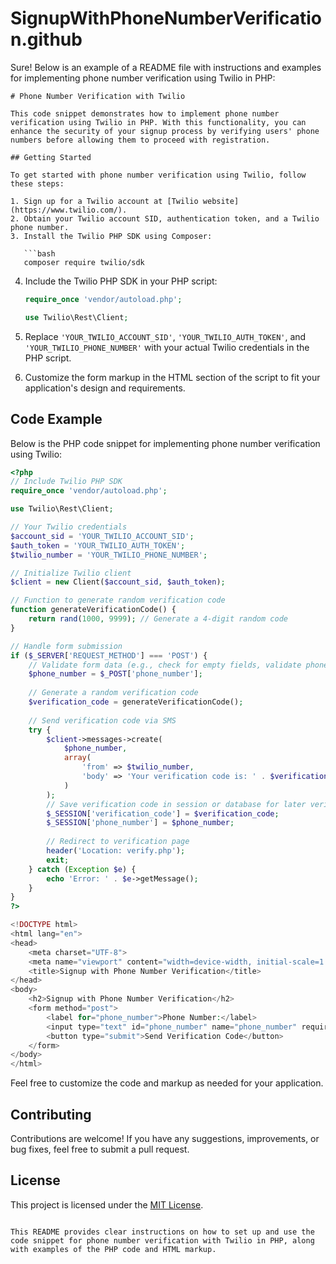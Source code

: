 # SignupWithPhoneNumberVerification.github
Sure! Below is an example of a README file with instructions and examples for implementing phone number verification using Twilio in PHP:

```
# Phone Number Verification with Twilio

This code snippet demonstrates how to implement phone number verification using Twilio in PHP. With this functionality, you can enhance the security of your signup process by verifying users' phone numbers before allowing them to proceed with registration.

## Getting Started

To get started with phone number verification using Twilio, follow these steps:

1. Sign up for a Twilio account at [Twilio website](https://www.twilio.com/).
2. Obtain your Twilio account SID, authentication token, and a Twilio phone number.
3. Install the Twilio PHP SDK using Composer:

   ```bash
   composer require twilio/sdk
   ```

4. Include the Twilio PHP SDK in your PHP script:

   ```php
   require_once 'vendor/autoload.php';

   use Twilio\Rest\Client;
   ```

5. Replace `'YOUR_TWILIO_ACCOUNT_SID'`, `'YOUR_TWILIO_AUTH_TOKEN'`, and `'YOUR_TWILIO_PHONE_NUMBER'` with your actual Twilio credentials in the PHP script.

6. Customize the form markup in the HTML section of the script to fit your application's design and requirements.

## Code Example

Below is the PHP code snippet for implementing phone number verification using Twilio:

```php
<?php
// Include Twilio PHP SDK
require_once 'vendor/autoload.php';

use Twilio\Rest\Client;

// Your Twilio credentials
$account_sid = 'YOUR_TWILIO_ACCOUNT_SID';
$auth_token = 'YOUR_TWILIO_AUTH_TOKEN';
$twilio_number = 'YOUR_TWILIO_PHONE_NUMBER';

// Initialize Twilio client
$client = new Client($account_sid, $auth_token);

// Function to generate random verification code
function generateVerificationCode() {
    return rand(1000, 9999); // Generate a 4-digit random code
}

// Handle form submission
if ($_SERVER['REQUEST_METHOD'] === 'POST') {
    // Validate form data (e.g., check for empty fields, validate phone number format, etc.)
    $phone_number = $_POST['phone_number'];
    
    // Generate a random verification code
    $verification_code = generateVerificationCode();
    
    // Send verification code via SMS
    try {
        $client->messages->create(
            $phone_number,
            array(
                'from' => $twilio_number,
                'body' => 'Your verification code is: ' . $verification_code
            )
        );
        // Save verification code in session or database for later verification
        $_SESSION['verification_code'] = $verification_code;
        $_SESSION['phone_number'] = $phone_number;
        
        // Redirect to verification page
        header('Location: verify.php');
        exit;
    } catch (Exception $e) {
        echo 'Error: ' . $e->getMessage();
    }
}
?>

<!DOCTYPE html>
<html lang="en">
<head>
    <meta charset="UTF-8">
    <meta name="viewport" content="width=device-width, initial-scale=1.0">
    <title>Signup with Phone Number Verification</title>
</head>
<body>
    <h2>Signup with Phone Number Verification</h2>
    <form method="post">
        <label for="phone_number">Phone Number:</label>
        <input type="text" id="phone_number" name="phone_number" required>
        <button type="submit">Send Verification Code</button>
    </form>
</body>
</html>
```

Feel free to customize the code and markup as needed for your application.

## Contributing

Contributions are welcome! If you have any suggestions, improvements, or bug fixes, feel free to submit a pull request.

## License

This project is licensed under the [MIT License](LICENSE).
```

This README provides clear instructions on how to set up and use the code snippet for phone number verification with Twilio in PHP, along with examples of the PHP code and HTML markup.
